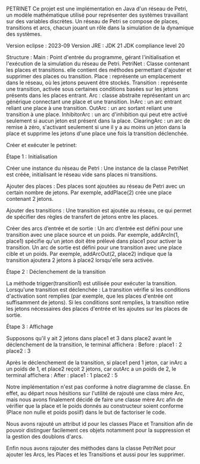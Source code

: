 PETRINET
Ce projet est une implémentation en Java d'un réseau de Petri, un modèle mathématique utilisé 
pour représenter des systèmes travaillant sur des variables discrètes. Un réseau de Petri se 
compose de places, transitions et arcs, chacun jouant un rôle dans la simulation de la dynamique 
des systèmes.

Version eclipse : 2023-09
Version JRE : JDK 21
JDK compliance level 20

Structure :
Main : Point d'entrée du programme, gérant l'initialisation et l'exécution de la simulation du 
réseau de Petri.
PetriNet : Classe contenant les places et transitions. elle contient des méthodes permettant d'ajouter
et supprimer des places ou transition.
Place : représente un emplacement dans le réseau, où les jetons peuvent être stockés.
Transition : représente une transition, activée sous certaines conditions basées sur les jetons 
présents dans les places entrant.
Arc : classe abstraite représentant un arc générique connectant une place et une transition.
InArc : un arc entrant reliant une place à une transition.
OutArc : un arc sortant reliant une transition à une place.
InhibitorArc : un arc d'inhibition qui peut etre activé seulement si aucun jeton est présent dans 
la place.
ClearingArc : un arc de remise à zéro, s'activant seulement si une il y a au moins un jeton dans la 
place et supprime les jetons d'une place une fois la transition déclenchée.


Créer et exécuter le petrinet:

Étape 1 : Initialisation

Créer une instance du réseau de Petri :
Une instance de la classe PetriNet est créée, initialisant le réseau vide sans places ni transitions.

Ajouter des places :
Des places sont ajoutées au réseau de Petri avec un certain nombre de jetons. Par exemple, addPlace(2) 
crée une place contenant 2 jetons.

Ajouter des transitions :
Une transition est ajoutée au réseau, ce qui permet de spécifier des règles de transfert de jetons
 entre les places.
 
Créer des arcs d’entrée et de sortie :
Un arc d’entrée est défini pour une transition avec une place source et un poids. Par exemple, 
addArcIn(1, place1) spécifie qu'un jeton doit être prélevé dans place1 pour activer la transition.
Un arc de sortie est défini pour une transition avec une place cible et un poids. Par exemple,
addArcOut(2, place2) indique que la transition ajoutera 2 jetons à place2 lorsqu'elle sera activée.


Étape 2 : Déclenchement de la transition

La méthode trigger(transition1) est utilisée pour exécuter la transition. Lorsqu'une transition 
est déclenchée :
La transition vérifie si les conditions d'activation sont remplies (par exemple, que les places 
d'entrée ont suffisamment de jetons).
Si les conditions sont remplies, la transition retire les jetons nécessaires des places d'entrée 
et les ajoutes sur les places de sortie.


Étape 3 : Affichage

Supposons qu'il y ait 2 jetons dans place1 et 3 dans place2 avant le déclenchement de la transition,
le terminal affichera :
Before :
place1 : 2
place2 : 3

Après le déclenchement de la transition, si place1 perd 1 jeton, car inArc a un poids de 1, et place2 
reçoit 2 jetons, car outArc a un poids de 2, le terminal affichera :
After :
place1 : 1
place2 : 5

Notre implémentation n'est pas conforme à notre diagramme de classe. En effet, au départ nous hésitions sur l'utilité de rajouté une class mère Arc, mais nous avons finalement décidé de faire une classe mère Arc afin de vérifier que la place et le poids donnés au constructeur soient conforme (Place non nulle et poids posiif) dans le but de factoriser le code.

Nous avons rajouté un attribut id pour les classes Place et Transition afin de pouvoir distinguer facilement ces objets notamment pour la suppression et la gestion des doublons d'arcs.

Enfin nous avons rajouter des méthodes dans la classe PetriNet pour ajouter les Arcs, les Places et les Transitions et aussi pour les supprimer.

